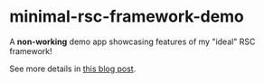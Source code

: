 # minimal-rsc-framework-demo

A **non-working** demo app showcasing features of my "ideal" RSC framework!

See more details in [this blog post]().